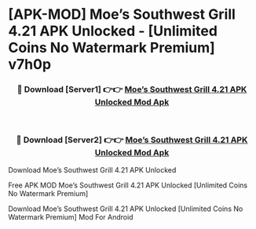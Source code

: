 # [APK-MOD] Moe’s Southwest Grill 4.21 APK Unlocked - [Unlimited Coins No Watermark Premium] v7h0p



<div align="center">
<h3>🔴 Download [Server1] 👉👉 <a href="https://momento.my/?title=Moe’s_Southwest_Grill_4.21_APK_Unlocked">Moe’s Southwest Grill 4.21 APK Unlocked Mod Apk</a></h3><br>

<h3>🔴 Download [Server2] 👉👉 <a href="https://momento.my/?title=Moe’s_Southwest_Grill_4.21_APK_Unlocked">Moe’s Southwest Grill 4.21 APK Unlocked Mod Apk</a></h3>
</div>



Download Moe’s Southwest Grill 4.21 APK Unlocked 

Free APK MOD Moe’s Southwest Grill 4.21 APK Unlocked [Unlimited Coins No Watermark Premium]

Download Moe’s Southwest Grill 4.21 APK Unlocked [Unlimited Coins No Watermark Premium] Mod For Android
